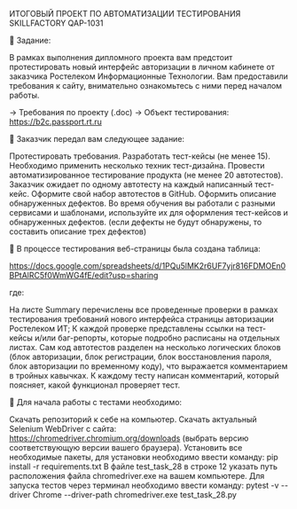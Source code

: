 ИТОГОВЫЙ ПРОЕКТ ПО АВТОМАТИЗАЦИИ ТЕСТИРОВАНИЯ SKILLFACTORY QAP-1031

📑 Задание:

В рамках выполнения дипломного проекта вам предстоит протестировать новый интерфейс авторизации в личном кабинете от заказчика Ростелеком Информационные Технологии. Вам предоставили требования к сайту, внимательно ознакомьтесь с ними перед началом работы.

→ Требования по проекту (.doc)
→ Объект тестирования: https://b2c.passport.rt.ru

📑 Заказчик передал вам следующее задание:

Протестировать требования.
Разработать тест-кейсы (не менее 15). Необходимо применить несколько техник тест-дизайна.
Провести автоматизированное тестирование продукта (не менее 20 автотестов). Заказчик ожидает по одному автотесту на каждый написанный тест-кейс. Оформите свой набор автотестов в GitHub.
Оформить описание обнаруженных дефектов. Во время обучения вы работали с разными сервисами и шаблонами, используйте их для оформления тест-кейсов и обнаруженных дефектов. (если дефекты не будут обнаружены, то составить описание трех дефектов)

📑 В процессе тестирования веб-страницы была создана таблица:

https://docs.google.com/spreadsheets/d/1PQu5lMK2r6UF7yjr816FDMOEn0BPtAlRC5f0WmWG4fE/edit?usp=sharing

где:

На листе Summary перечислены все проведенные проверки в рамках тестирования требований нового интерфейса страницы авторизации Ростелеком ИТ;
К каждой проверке представлены ссылки на тест-кейсы и/или баг-репорты, которые подробно расписаны на отдельных листах.
Сам код автотестов разделен на несколько логических блоков (блок авторизации, блок регистрации, блок восстановления пароля, блок авторизации по временному коду), что выражается комментарием в тройных кавычках. К каждому тесту написан комментарий, который поясняет, какой функционал проверяет тест.

📑 Для начала работы с тестами необходимо:

Скачать репозиторий к себе на компьютер.
Скачать актуальный Selenium WebDriver с сайта: https://chromedriver.chromium.org/downloads (выбрать версию соответствующую версии вашего браузера).
Установить все необходимые пакеты, для установки необходимо ввести команду:
            pip install -r requirements.txt
В файле test_task_28 в строке 12 указать путь расположения файла chromedriver.exe на вашем компьютере.
Для запуска тестов через терминал необходимо ввести команду:
            pytest -v --driver Chrome --driver-path chromedriver.exe test_task_28.py
